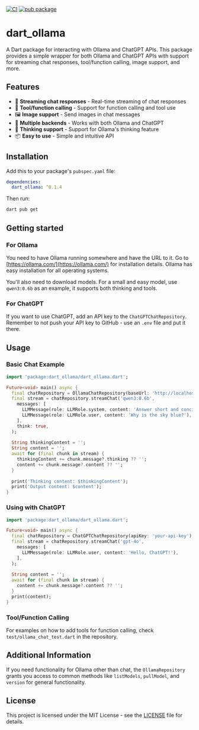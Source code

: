 [![CI](https://github.com/brynjen/dart-ollama/actions/workflows/ci.yaml/badge.svg)](https://github.com/brynjen/dart-ollama/actions/workflows/ci.yaml)
[![pub package](https://img.shields.io/pub/v/dart_ollama.svg)](https://pub.dev/packages/dart_ollama)

# dart_ollama

A Dart package for interacting with Ollama and ChatGPT APIs. This package provides a simple wrapper for both Ollama and ChatGPT APIs with support for streaming chat responses, tool/function calling, image support, and more.

## Features

* 🚀 **Streaming chat responses** - Real-time streaming of chat responses
* 🔧 **Tool/function calling** - Support for function calling and tool use
* 🖼️ **Image support** - Send images in chat messages
* 🤖 **Multiple backends** - Works with both Ollama and ChatGPT
* 💭 **Thinking support** - Support for Ollama's thinking feature
* 📦 **Easy to use** - Simple and intuitive API

## Installation

Add this to your package's `pubspec.yaml` file:

```yaml
dependencies:
  dart_ollama: ^0.1.4
```

Then run:

```bash
dart pub get
```

## Getting started

### For Ollama

You need to have Ollama running somewhere and have the URL to it. Go to [https://ollama.com/](https://ollama.com/) for installation details. Ollama has easy installation for all operating systems.

You'll also need to download models. For a small and easy model, use `qwen3:0.6b` as an example, it supports both thinking and tools.

### For ChatGPT

If you want to use ChatGPT, add an API key to the `ChatGPTChatRepository`. Remember to not push your API key to GitHub - use an `.env` file and put it there.

## Usage

### Basic Chat Example

```dart
import 'package:dart_ollama/dart_ollama.dart';

Future<void> main() async {
  final chatRepository = OllamaChatRepository(baseUrl: 'http://localhost:11434');
  final stream = chatRepository.streamChat('qwen3:0.6b',
    messages: [
      LLMMessage(role: LLMRole.system, content: 'Answer short and concise'),
      LLMMessage(role: LLMRole.user, content: 'Why is the sky blue?'),
    ],
    think: true,
  );
  
  String thinkingContent = '';
  String content = '';
  await for (final chunk in stream) {
    thinkingContent += chunk.message?.thinking ?? '';
    content += chunk.message?.content ?? '';
  }
  
  print('Thinking content: $thinkingContent');
  print('Output content: $content');
}
```

### Using with ChatGPT

```dart
import 'package:dart_ollama/dart_ollama.dart';

Future<void> main() async {
  final chatRepository = ChatGPTChatRepository(apiKey: 'your-api-key');
  final stream = chatRepository.streamChat('gpt-4o',
    messages: [
      LLMMessage(role: LLMRole.user, content: 'Hello, ChatGPT!'),
    ],
  );
  
  String content = '';
  await for (final chunk in stream) {
    content += chunk.message?.content ?? '';
  }
  print(content);
}
```

### Tool/Function Calling

For examples on how to add tools for function calling, check `test/ollama_chat_test.dart` in the repository.

## Additional Information

If you need functionality for Ollama other than chat, the `OllamaRepository` grants you access to common methods like `listModels`, `pullModel`, and `version` for general functionality.

## License

This project is licensed under the MIT License - see the [LICENSE](LICENSE) file for details.